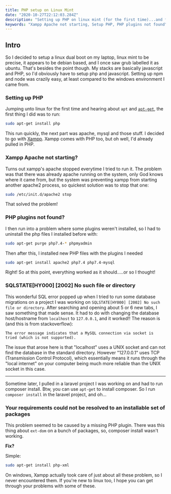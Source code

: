 ```yaml
---
title: PHP setup on Linux Mint 
date: "2020-10-27T22:12:03.284Z"
description: "Setting up PHP on linux mint (for the first time)...and fixing some common PHP errors"
keywords: "Xampp Apache not starting, Setup PHP, PHP plugins not found"
---
```


## Intro

So I decided to setup a linux dual boot on my laptop, linux mint to be precise, it appears to be debian based, and I once saw grub labelled it as ubuntu. That's besides the point though. My stacks are basically javascript and PHP, so I'd obviously have to setup php and javascript. Setting up npm and node was crazily easy, at least compared to the windows environment I came from.

### Setting up PHP

Jumping unto linux for the first time and hearing about `apt` and [`apt-get`](https://www.geeksforgeeks.org/apt-get-command-in-linux-with-examples/#:~:text=apt%2Dget%20is%20a%20command,for%20the%20Advanced%20Packaging%20Tool.), the first thing I did was to run:

```bash
sudo apt-get install php
```

This run quickly, the next part was apache, mysql and those stuff. I decided to go with [Xampp](https://www.apachefriends.org/download.html). Xampp comes with PHP too, but oh well, I'd already pulled in PHP.

### Xampp Apache not starting?

Turns out xampp's apache stopped everytime I tried to run it. The problem was that there was already apache running on the system, only God knows where it came from, but the system was preventing xampp from starting another apache2 process, so quickest solution was to stop that one:

```bash
sudo /etc/init.d/apache2 stop
```

That solved the problem!

### PHP plugins not found?

I then run into a problem where some plugins weren't installed, so I had to uninstall the php files I installed before with:

```bash
sudo apt-get purge php7.4-* phpmyadmin
```

Then after this, I installed new PHP files with the plugins I needed

```bash
sudo apt-get install apache2 php7.4 php7.4-mysql
```

Right! So at this point, everything worked as it should.....or so I thought!

### SQLSTATE[HY000] [2002] No such file or directory

This wonderful SQL error popped up when I tried to run some database migrations on a project I was working on `SQLSTATE[HY000] [2002] No such file or directory`. After searching and opening about 5 or 6 new tabs, I saw something that made sense. It had to do with changing the database host/hostname from `localhost` to `127.0.0.1`, and it worked!! The reason is (and this is from stackoverflow):

```text
The error message indicates that a MySQL connection via socket is tried (which is not supported).
```

The issue that arose here is that "localhost" uses a UNIX socket and can not find the database in the standard directory. However "127.0.0.1" uses TCP (Transmission Control Protocol), which essentially means it runs through the "local internet" on your computer being much more reliable than the UNIX socket in this case.

<hr>

Sometime later, I pulled in a laravel project I was working on and had to run composer install. Btw, you can use `apt-get` to install composer. So I run `composer install` in the laravel project, and oh...

### Your requirements could not be resolved to an installable set of packages

This problem seemed to be caused by a missing PHP plugin. There was this thing about `ext-dom` on a bunch of packages, so, composer install wasn't working.

**Fix?**

Simple:

```bash
sudo apt-get install php-xml
```

On windows, Xampp actually took care of just about all these problem, so I never encountered them. If you're new to linux too, I hope you can get through your problems with some of these.
